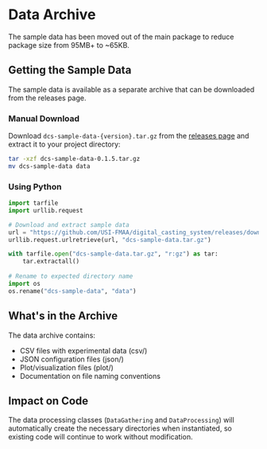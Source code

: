 # Data Archive

The sample data has been moved out of the main package to reduce package size from 95MB+ to ~65KB.

## Getting the Sample Data

The sample data is available as a separate archive that can be downloaded from the releases page.

### Manual Download

Download `dcs-sample-data-{version}.tar.gz` from the [releases page](https://github.com/USI-FMAA/digital_casting_system/releases) and extract it to your project directory:

```bash
tar -xzf dcs-sample-data-0.1.5.tar.gz
mv dcs-sample-data data
```

### Using Python

```python
import tarfile
import urllib.request

# Download and extract sample data
url = "https://github.com/USI-FMAA/digital_casting_system/releases/download/v0.1.5/dcs-sample-data-0.1.5.tar.gz"
urllib.request.urlretrieve(url, "dcs-sample-data.tar.gz")

with tarfile.open("dcs-sample-data.tar.gz", "r:gz") as tar:
    tar.extractall()
    
# Rename to expected directory name
import os
os.rename("dcs-sample-data", "data")
```

## What's in the Archive

The data archive contains:
- CSV files with experimental data (csv/)
- JSON configuration files (json/)
- Plot/visualization files (plot/)
- Documentation on file naming conventions

## Impact on Code

The data processing classes (`DataGathering` and `DataProcessing`) will automatically create the necessary directories when instantiated, so existing code will continue to work without modification.